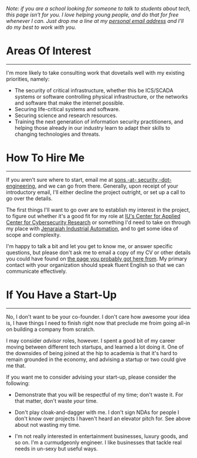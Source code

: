 <!-- 
.. title: Consulting Information
.. slug: consulting
.. date: 2017-01-08 21:07:07 UTC-04:00
.. tags: 
.. category: 
.. link: 
.. description: Please read this thoroughly before approaching me with consulting work.
.. type: text
-->

*Note: if you are a school looking for someone to talk to students about tech, this page isn't for you.  I love helping young people, and do that for free whenever I can.  Just drop me a line at my [personal email address](mailto:hedgemage@binaryredneck.net) and I'll do my best to work with you.*

# Areas Of Interest
----
I'm more likely to take consulting work that dovetails well with my existing priorities, namely:

* The security of critical infrastructure, whether this be ICS/SCADA systems or software controlling physical infrastructure, or the networks and software that make the internet possible.
* Securing life-critical systems and software.
* Securing science and research resources.
* Training the next generation of information security practitioners, and helping those already in our industry learn to adapt their skills to changing technologies and threats.
  
# How To Hire Me
----
If you aren't sure where to start, email me at [sons -at- security -dot- engineering](mailto:sons@security.engineering), and we can go from there.  Generally, upon receipt of your introductory email, I'll either decline the project outright, or set up a call to go over the details.

The first things I'll want to go over are to establish my interest in the project, to figure out whether it's a good fit for my role at [IU's Center for Applied Center for Cybersecurity Research](https://cacr.iu.edu) or something I'd need to take on through my place with [Jenaraiah Industrial Automation](http://www.jenariah.com), and to get some idea of scope and complexity.

I'm happy to talk a bit and let you get to know me, or answer specific questions, but please don't ask me to email a copy of my CV or other details you could have found on [the page you probably got here from](/).  My primary contact with your organization should speak fluent English so that we can communicate effectively.

# If You Have a Start-Up
----
No, I don't want to be your co-founder.  I don't care how awesome your idea is, I have things I need to finish right now that preclude me froim going all-in on building a company from scratch.

I may consider *advisor* roles, however.  I spent a good bit of my career moving between different tech startups, and learned a lot doing it.  One of the downsides of being joined at the hip to academia is that it's hard to remain grounded in the economy, and advising a startup or two could give me that.

If you want me to consider advising your start-up, please consider the following:

* Demonstrate that you will be respectful of my time; don't waste it.  For that matter, don't waste *your* time.

* Don't play cloak-and-dagger with me.  I don't sign NDAs for people I don't know over projects I haven't heard an elevator pitch for.  See above about not wasting my time.

* I'm not really interested in entertainment businesses, luxury goods, and so on.  I'm a curmudgeonly engineer.  I like businesses that tackle real needs in un-sexy but useful ways.
